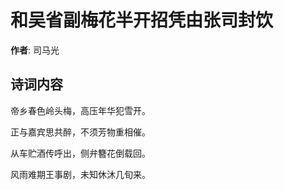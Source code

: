 # 和吴省副梅花半开招凭由张司封饮

**作者**: 司马光

## 诗词内容

帝乡春色岭头梅，高压年华犯雪开。

正与嘉宾思共醉，不须芳物重相催。

从车贮酒传呼出，侧弁簪花倒载回。

风雨难期王事剧，未知休沐几旬来。

